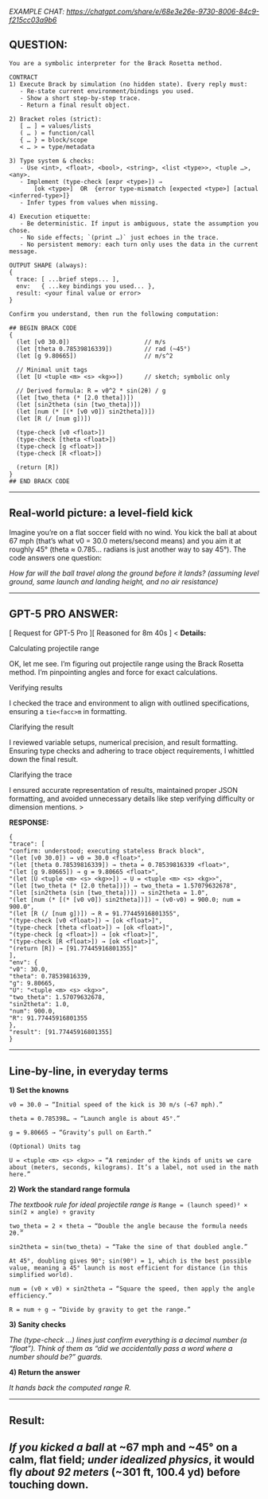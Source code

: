 *EXAMPLE CHAT: https://chatgpt.com/share/e/68e3e26e-9730-8006-84c9-f215cc03a9b6*

## QUESTION:
``` Prompt
You are a symbolic interpreter for the Brack Rosetta method.

CONTRACT
1) Execute Brack by simulation (no hidden state). Every reply must:
   - Re-state current environment/bindings you used.
   - Show a short step-by-step trace.
   - Return a final result object.

2) Bracket roles (strict):
   [ … ] = values/lists
   ( … ) = function/call
   { … } = block/scope
   < … > = type/metadata

3) Type system & checks:
   - Use <int>, <float>, <bool>, <string>, <list <type>>, <tuple …>, <any>.
   - Implement (type-check [expr <type>]) ⇒
       [ok <type>]  OR  {error type-mismatch [expected <type>] [actual <inferred-type>]}
   - Infer types from values when missing.

4) Execution etiquette:
   - Be deterministic. If input is ambiguous, state the assumption you chose.
   - No side effects; `(print …)` just echoes in the trace.
   - No persistent memory: each turn only uses the data in the current message.

OUTPUT SHAPE (always):
{
  trace: [ ...brief steps... ],
  env:   { ...key bindings you used... },
  result: <your final value or error>
}

Confirm you understand, then run the following computation:

## BEGIN BRACK CODE
{
  (let [v0 30.0])                     // m/s
  (let [theta 0.78539816339])         // rad (~45°)
  (let [g 9.80665])                   // m/s^2

  // Minimal unit tags
  (let [U <tuple <m> <s> <kg>>])      // sketch; symbolic only

  // Derived formula: R = v0^2 * sin(2θ) / g
  (let [two_theta (* [2.0 theta])])
  (let [sin2theta (sin [two_theta])])
  (let [num (* [(* [v0 v0]) sin2theta])])
  (let [R (/ [num g])])

  (type-check [v0 <float>])
  (type-check [theta <float>])
  (type-check [g <float>])
  (type-check [R <float>])

  (return [R])
}
## END BRACK CODE
```
---

## Real‑world picture: a level‑field kick

Imagine you’re on a flat soccer field with no wind. You kick the ball at about 67 mph (that’s what v0 = 30.0 meters/second means) and you aim it at roughly 45° (theta ≈ 0.785… radians is just another way to say 45°). The code answers one question:

*How far will the ball travel along the ground before it lands?
(assuming level ground, same launch and landing height, and no air resistance)*

---

## GPT-5 PRO ANSWER:

[
Request for GPT-5 Pro ][
Reasoned for 8m 40s
] < **Details:**

Calculating projectile range

OK, let me see. I’m figuring out projectile range using the Brack Rosetta method. I’m pinpointing angles and force for exact calculations.

Verifying results

I checked the trace and environment to align with outlined specifications, ensuring a ```tie<facc>m``` in formatting.

Clarifying the result

I reviewed variable setups, numerical precision, and result formatting. Ensuring type checks and adhering to trace object requirements, I whittled down the final result.

Clarifying the trace

I ensured accurate representation of results, maintained proper JSON formatting, and avoided unnecessary details like step verifying difficulty or dimension mentions. >

**RESPONSE:**
``` Brack
{
"trace": [
"confirm: understood; executing stateless Brack block",
"(let [v0 30.0]) → v0 = 30.0 <float>",
"(let [theta 0.78539816339]) → theta = 0.78539816339 <float>",
"(let [g 9.80665]) → g = 9.80665 <float>",
"(let [U <tuple <m> <s> <kg>>]) → U = <tuple <m> <s> <kg>>",
"(let [two_theta (* [2.0 theta])]) → two_theta = 1.57079632678",
"(let [sin2theta (sin [two_theta])]) → sin2theta = 1.0",
"(let [num (* [(* [v0 v0]) sin2theta])]) → (v0·v0) = 900.0; num = 900.0",
"(let [R (/ [num g])]) → R = 91.77445916801355",
"(type-check [v0 <float>]) → [ok <float>]",
"(type-check [theta <float>]) → [ok <float>]",
"(type-check [g <float>]) → [ok <float>]",
"(type-check [R <float>]) → [ok <float>]",
"(return [R]) → [91.77445916801355]"
],
"env": {
"v0": 30.0,
"theta": 0.78539816339,
"g": 9.80665,
"U": "<tuple <m> <s> <kg>>",
"two_theta": 1.57079632678,
"sin2theta": 1.0,
"num": 900.0,
"R": 91.77445916801355
},
"result": [91.77445916801355]
}
```

---

## Line‑by‑line, in everyday terms

**1) Set the knowns**

```v0 = 30.0 → “Initial speed of the kick is 30 m/s (~67 mph).”```

```theta = 0.785398… → “Launch angle is about 45°.”```

```g = 9.80665 → “Gravity’s pull on Earth.”```

```(Optional) Units tag```

```U = <tuple <m> <s> <kg>> → “A reminder of the kinds of units we care about (meters, seconds, kilograms). It’s a label, not used in the math here.”```

**2) Work the standard range formula**

*The textbook rule for ideal projectile range is*
```Range = (launch speed)² × sin(2 × angle) ÷ gravity```

```two_theta = 2 × theta → “Double the angle because the formula needs 2θ.”```

```sin2theta = sin(two_theta) → “Take the sine of that doubled angle.”```

```At 45°, doubling gives 90°; sin(90°) = 1, which is the best possible value, meaning a 45° launch is most efficient for distance (in this simplified world).```

```num = (v0 × v0) × sin2theta → “Square the speed, then apply the angle efficiency.”```

```R = num ÷ g → “Divide by gravity to get the range.”```

**3) Sanity checks**

*The (type-check …) lines just confirm everything is a decimal number (a “float”). Think of them as “did we accidentally pass a word where a number should be?” guards.*

**4) Return the answer**

*It hands back the computed range R.*

---

## Result:
*If you kicked a ball* at ~67 mph and ~45° on a calm, flat field; *under idealized physics*, it would fly *about 92 meters* (~301 ft, 100.4 yd) before touching down.
---
